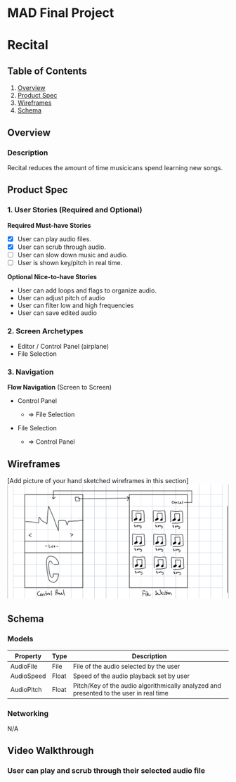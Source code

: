 MAD Final Project
===

# Recital

## Table of Contents
1. [Overview](#Overview)
1. [Product Spec](#Product-Spec)
1. [Wireframes](#Wireframes)
2. [Schema](#Schema)

## Overview
### Description
Recital reduces the amount of time musicicans spend learning new songs.

## Product Spec

### 1. User Stories (Required and Optional)

**Required Must-have Stories**

* [x] User can play audio files.
* [x] User can scrub through audio.
* [ ] User can slow down music and audio.
* [ ] User is shown key/pitch in real time.

**Optional Nice-to-have Stories**

* User can add loops and flags to organize audio.
* User can adjust pitch of audio
* User can filter low and high frequencies
* User can save edited audio

### 2. Screen Archetypes

* Editor / Control Panel (airplane)
* File Selection

### 3. Navigation

**Flow Navigation** (Screen to Screen)

* Control Panel
   * => File Selection

* File Selection
   * => Control Panel

## Wireframes
[Add picture of your hand sketched wireframes in this section]
<img src="https://github.com/IDEA-LABORATORIES/RECITAL/blob/master/Wireframe_sketch.jpeg" width=600>

## Schema 
### Models

| Property | Type | Description |
| --- | --- | --- |
| AudioFile | File | File of the audio selected by the user |
| AudioSpeed | Float | Speed of the audio playback set by user |
| AudioPitch | Float | Pitch/Key of the audio algorithmically analyzed and presented to the user in real time |

### Networking
N/A

## Video Walkthrough
### User can play and scrub through their selected audio file
<a href="https://imgflip.com/gif/3vrb6d"><img src="https://i.imgflip.com/3vrb6d.gif" title=""/></a>

